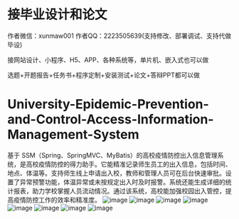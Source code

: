 # 接毕业设计和论文
作者微信：xunmaw001  作者QQ：2223505639(支持修改、部署调试、支持代做毕设)

接网站设计、小程序、H5、APP、各种系统等，单片机、嵌入式也可以做

选题+开题报告+任务书+程序定制+安装测试+论文+答辩PPT都可以做
# University-Epidemic-Prevention-and-Control-Access-Information-Management-System
基于 SSM（Spring、SpringMVC、MyBatis）的高校疫情防控出入信息管理系统，是高校疫情防控的得力助手。它能精准记录师生员工的出入信息，包括时间、地点、体温等。支持师生线上申请出入校，教师和管理人员可在后台快速审批。设置了异常预警功能，体温异常或未按规定出入时及时报警。系统还能生成详细的统计报表，助力学校掌握人员流动情况。通过该系统，高校能加强校园出入管控，提高疫情防控工作的效率和精准度。 
![image](https://github.com/user-attachments/assets/cee460d1-9fb0-4a2a-a2ef-e18f0eaec674)
![image](https://github.com/user-attachments/assets/3340a336-2e8d-43f3-8f6f-f51536f9f2dc)
![image](https://github.com/user-attachments/assets/e575199e-863e-4f2c-a0d3-3e7c57a9fbd4)
![image](https://github.com/user-attachments/assets/9459f63e-c253-4dd7-b3fa-d4bd0fbf1fee)
![image](https://github.com/user-attachments/assets/c3d6448a-99db-48b0-86d8-29b98d90028e)
![image](https://github.com/user-attachments/assets/595b58ce-c173-444e-b41b-ca53325eb99a)
![image](https://github.com/user-attachments/assets/ff7b72d5-dc8e-441b-ac9c-bdeef959bd2a)
![image](https://github.com/user-attachments/assets/95e11fe2-83fa-4db9-8ccd-e1c9bca92f68)
